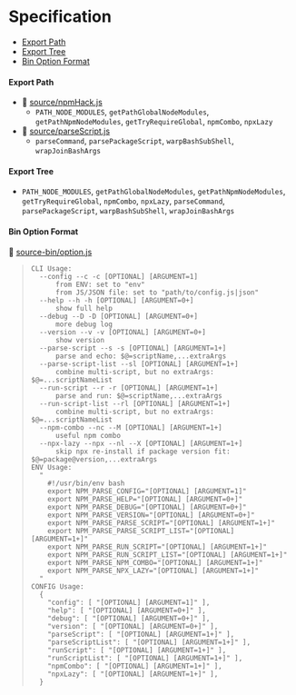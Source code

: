 # Specification

* [Export Path](#export-path)
* [Export Tree](#export-tree)
* [Bin Option Format](#bin-option-format)

#### Export Path
+ 📄 [source/npmHack.js](source/npmHack.js)
  - `PATH_NODE_MODULES`, `getPathGlobalNodeModules`, `getPathNpmNodeModules`, `getTryRequireGlobal`, `npmCombo`, `npxLazy`
+ 📄 [source/parseScript.js](source/parseScript.js)
  - `parseCommand`, `parsePackageScript`, `warpBashSubShell`, `wrapJoinBashArgs`

#### Export Tree
- `PATH_NODE_MODULES`, `getPathGlobalNodeModules`, `getPathNpmNodeModules`, `getTryRequireGlobal`, `npmCombo`, `npxLazy`, `parseCommand`, `parsePackageScript`, `warpBashSubShell`, `wrapJoinBashArgs`

#### Bin Option Format
📄 [source-bin/option.js](source-bin/option.js)
> ```
> CLI Usage:
>   --config --c -c [OPTIONAL] [ARGUMENT=1]
>       from ENV: set to "env"
>       from JS/JSON file: set to "path/to/config.js|json"
>   --help --h -h [OPTIONAL] [ARGUMENT=0+]
>       show full help
>   --debug --D -D [OPTIONAL] [ARGUMENT=0+]
>       more debug log
>   --version --v -v [OPTIONAL] [ARGUMENT=0+]
>       show version
>   --parse-script --s -s [OPTIONAL] [ARGUMENT=1+]
>       parse and echo: $@=scriptName,...extraArgs
>   --parse-script-list --sl [OPTIONAL] [ARGUMENT=1+]
>       combine multi-script, but no extraArgs: $@=...scriptNameList
>   --run-script --r -r [OPTIONAL] [ARGUMENT=1+]
>       parse and run: $@=scriptName,...extraArgs
>   --run-script-list --rl [OPTIONAL] [ARGUMENT=1+]
>       combine multi-script, but no extraArgs: $@=...scriptNameList
>   --npm-combo --nc --M [OPTIONAL] [ARGUMENT=1+]
>       useful npm combo
>   --npx-lazy --npx --nl --X [OPTIONAL] [ARGUMENT=1+]
>       skip npx re-install if package version fit: $@=package@version,...extraArgs
> ENV Usage:
>   "
>     #!/usr/bin/env bash
>     export NPM_PARSE_CONFIG="[OPTIONAL] [ARGUMENT=1]"
>     export NPM_PARSE_HELP="[OPTIONAL] [ARGUMENT=0+]"
>     export NPM_PARSE_DEBUG="[OPTIONAL] [ARGUMENT=0+]"
>     export NPM_PARSE_VERSION="[OPTIONAL] [ARGUMENT=0+]"
>     export NPM_PARSE_PARSE_SCRIPT="[OPTIONAL] [ARGUMENT=1+]"
>     export NPM_PARSE_PARSE_SCRIPT_LIST="[OPTIONAL] [ARGUMENT=1+]"
>     export NPM_PARSE_RUN_SCRIPT="[OPTIONAL] [ARGUMENT=1+]"
>     export NPM_PARSE_RUN_SCRIPT_LIST="[OPTIONAL] [ARGUMENT=1+]"
>     export NPM_PARSE_NPM_COMBO="[OPTIONAL] [ARGUMENT=1+]"
>     export NPM_PARSE_NPX_LAZY="[OPTIONAL] [ARGUMENT=1+]"
>   "
> CONFIG Usage:
>   {
>     "config": [ "[OPTIONAL] [ARGUMENT=1]" ],
>     "help": [ "[OPTIONAL] [ARGUMENT=0+]" ],
>     "debug": [ "[OPTIONAL] [ARGUMENT=0+]" ],
>     "version": [ "[OPTIONAL] [ARGUMENT=0+]" ],
>     "parseScript": [ "[OPTIONAL] [ARGUMENT=1+]" ],
>     "parseScriptList": [ "[OPTIONAL] [ARGUMENT=1+]" ],
>     "runScript": [ "[OPTIONAL] [ARGUMENT=1+]" ],
>     "runScriptList": [ "[OPTIONAL] [ARGUMENT=1+]" ],
>     "npmCombo": [ "[OPTIONAL] [ARGUMENT=1+]" ],
>     "npxLazy": [ "[OPTIONAL] [ARGUMENT=1+]" ],
>   }
> ```

